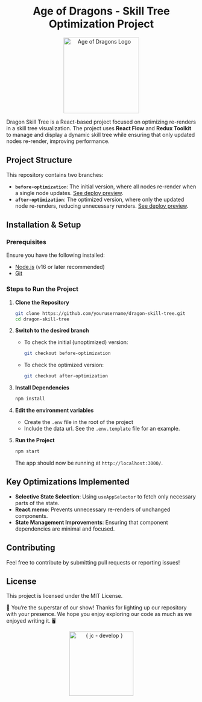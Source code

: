 <h1 align="center" > Age of Dragons - Skill Tree Optimization Project </h1>

<p align="center">
    <a href="https://juliancallejas.github.io/age-of-dragons-optimization/" target="_blank" rel="noreferrer">
      <img src="https://juliancallejas.github.io/age-of-dragons-optimization/img/logo200.webp" width="200" alt="Age of Dragons Logo" />
    </a>
</p>

Dragon Skill Tree is a React-based project focused on optimizing re-renders in a skill tree visualization. The project uses **React Flow** and **Redux Toolkit** to manage and display a dynamic skill tree while ensuring that only updated nodes re-render, improving performance.

## Project Structure

This repository contains two branches:

- **`before-optimization`**: The initial version, where all nodes re-render when a single node updates.
[See deploy preview](https://XXXX).
- **`after-optimization`**: The optimized version, where only the updated node re-renders, reducing unnecessary renders. [See deploy preview](https://XXXX).

## Installation & Setup

### Prerequisites
Ensure you have the following installed:
- [Node.js](https://nodejs.org/) (v16 or later recommended)
- [Git](https://git-scm.com/)

### Steps to Run the Project

1. **Clone the Repository**
   ```sh
   git clone https://github.com/yourusername/dragon-skill-tree.git
   cd dragon-skill-tree
   ```

2. **Switch to the desired branch**
   - To check the initial (unoptimized) version:
     ```sh
     git checkout before-optimization
     ```
   - To check the optimized version:
     ```sh
     git checkout after-optimization
     ```

3. **Install Dependencies**
   ```sh
   npm install
   ```

4. **Edit the environment variables**
   - Create the `.env` file in the root of the project
   - Include the data url. See the `.env.template` file for an example.

5. **Run the Project**
   ```sh
   npm start
   ```
   The app should now be running at `http://localhost:3000/`.

## Key Optimizations Implemented

- **Selective State Selection**: Using `useAppSelector` to fetch only necessary parts of the state.
- **React.memo**: Prevents unnecessary re-renders of unchanged components.
- **State Management Improvements**: Ensuring that component dependencies are minimal and focused.

## Contributing
Feel free to contribute by submitting pull requests or reporting issues!

## License
This project is licensed under the MIT License.

🌟 You’re the superstar of our show! Thanks for lighting up our repository with your presence. We hope you enjoy exploring our code as much as we enjoyed writing it. 🖥️

<p align="center">
<a href="https://github.com/JulianCallejas">
  <img src="https://res.cloudinary.com/dphleqb5t/image/upload/v1740784502/github-jc-develop/JC-LOGO-Horizontal-170-50-thin-github_uu3b5n.svg" width="170" alt="{ jc - develop }"  /> 
</a>
</p>




